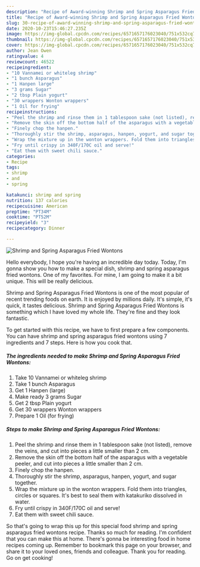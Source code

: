 ```yaml
---
description: "Recipe of Award-winning Shrimp and Spring Asparagus Fried Wontons"
title: "Recipe of Award-winning Shrimp and Spring Asparagus Fried Wontons"
slug: 30-recipe-of-award-winning-shrimp-and-spring-asparagus-fried-wontons
date: 2020-10-23T15:46:27.235Z
image: https://img-global.cpcdn.com/recipes/6571657176023040/751x532cq70/shrimp-and-spring-asparagus-fried-wontons-recipe-main-photo.jpg
thumbnail: https://img-global.cpcdn.com/recipes/6571657176023040/751x532cq70/shrimp-and-spring-asparagus-fried-wontons-recipe-main-photo.jpg
cover: https://img-global.cpcdn.com/recipes/6571657176023040/751x532cq70/shrimp-and-spring-asparagus-fried-wontons-recipe-main-photo.jpg
author: Jean Owen
ratingvalue: 4
reviewcount: 46522
recipeingredient:
- "10 Vannamei or whiteleg shrimp"
- "1 bunch Asparagus"
- "1 Hanpen large"
- "3 grams Sugar"
- "2 tbsp Plain yogurt"
- "30 wrappers Wonton wrappers"
- "1 Oil for frying"
recipeinstructions:
- "Peel the shrimp and rinse them in 1 tablespoon sake (not listed), remove the veins, and cut into pieces a little smaller than 2 cm."
- "Remove the skin off the bottom half of the asparagus with a vegetable peeler, and cut into pieces a little smaller than 2 cm."
- "Finely chop the hanpen."
- "Thoroughly stir the shrimp, asparagus, hanpen, yogurt, and sugar together."
- "Wrap the mixture up in the wonton wrappers. Fold them into triangles, circles or squares. It&#39;s best to seal them with katakuriko dissolved in water."
- "Fry until crispy in 340F/170C oil and serve!"
- "Eat them with sweet chili sauce."
categories:
- Recipe
tags:
- shrimp
- and
- spring

katakunci: shrimp and spring 
nutrition: 137 calories
recipecuisine: American
preptime: "PT34M"
cooktime: "PT52M"
recipeyield: "3"
recipecategory: Dinner

---
```



![Shrimp and Spring Asparagus Fried Wontons](https://img-global.cpcdn.com/recipes/6571657176023040/751x532cq70/shrimp-and-spring-asparagus-fried-wontons-recipe-main-photo.jpg)

Hello everybody, I hope you're having an incredible day today. Today, I'm gonna show you how to make a special dish, shrimp and spring asparagus fried wontons. One of my favorites. For mine, I am going to make it a bit unique. This will be really delicious.

Shrimp and Spring Asparagus Fried Wontons is one of the most popular of recent trending foods on earth. It is enjoyed by millions daily. It's simple, it's quick, it tastes delicious. Shrimp and Spring Asparagus Fried Wontons is something which I have loved my whole life. They're fine and they look fantastic.




To get started with this recipe, we have to first prepare a few components. You can have shrimp and spring asparagus fried wontons using 7 ingredients and 7 steps. Here is how you cook that.

<!--inarticleads1-->

##### The ingredients needed to make Shrimp and Spring Asparagus Fried Wontons:

1. Take 10 Vannamei or whiteleg shrimp
1. Take 1 bunch Asparagus
1. Get 1 Hanpen (large)
1. Make ready 3 grams Sugar
1. Get 2 tbsp Plain yogurt
1. Get 30 wrappers Wonton wrappers
1. Prepare 1 Oil (for frying)




<!--inarticleads2-->

##### Steps to make Shrimp and Spring Asparagus Fried Wontons:

1. Peel the shrimp and rinse them in 1 tablespoon sake (not listed), remove the veins, and cut into pieces a little smaller than 2 cm.
1. Remove the skin off the bottom half of the asparagus with a vegetable peeler, and cut into pieces a little smaller than 2 cm.
1. Finely chop the hanpen.
1. Thoroughly stir the shrimp, asparagus, hanpen, yogurt, and sugar together.
1. Wrap the mixture up in the wonton wrappers. Fold them into triangles, circles or squares. It&#39;s best to seal them with katakuriko dissolved in water.
1. Fry until crispy in 340F/170C oil and serve!
1. Eat them with sweet chili sauce.




So that's going to wrap this up for this special food shrimp and spring asparagus fried wontons recipe. Thanks so much for reading. I'm confident that you can make this at home. There's gonna be interesting food in home recipes coming up. Remember to bookmark this page on your browser, and share it to your loved ones, friends and colleague. Thank you for reading. Go on get cooking!
